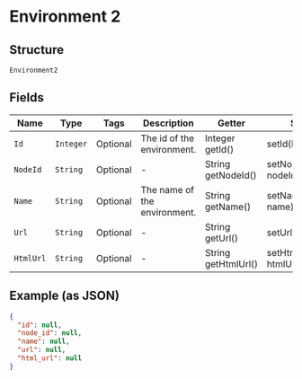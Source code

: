
# Environment 2

## Structure

`Environment2`

## Fields

| Name | Type | Tags | Description | Getter | Setter |
|  --- | --- | --- | --- | --- | --- |
| `Id` | `Integer` | Optional | The id of the environment. | Integer getId() | setId(Integer id) |
| `NodeId` | `String` | Optional | - | String getNodeId() | setNodeId(String nodeId) |
| `Name` | `String` | Optional | The name of the environment. | String getName() | setName(String name) |
| `Url` | `String` | Optional | - | String getUrl() | setUrl(String url) |
| `HtmlUrl` | `String` | Optional | - | String getHtmlUrl() | setHtmlUrl(String htmlUrl) |

## Example (as JSON)

```json
{
  "id": null,
  "node_id": null,
  "name": null,
  "url": null,
  "html_url": null
}
```

